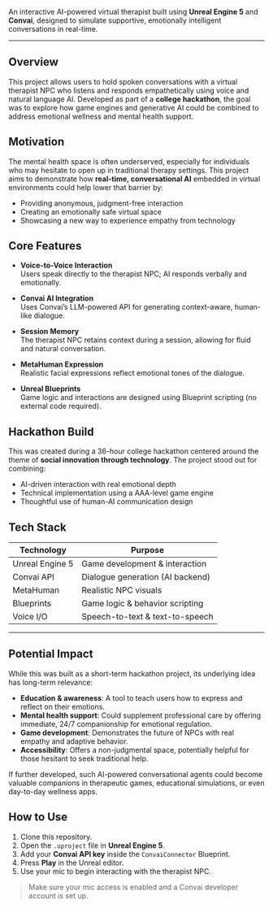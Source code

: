 An interactive AI-powered virtual therapist built using **Unreal Engine 5** and **Convai**, designed to simulate supportive, emotionally intelligent conversations in real-time.

---

## Overview

This project allows users to hold spoken conversations with a virtual therapist NPC who listens and responds empathetically using voice and natural language AI. Developed as part of a **college hackathon**, the goal was to explore how game engines and generative AI could be combined to address emotional wellness and mental health support.

## Motivation

The mental health space is often underserved, especially for individuals who may hesitate to open up in traditional therapy settings. This project aims to demonstrate how **real-time, conversational AI** embedded in virtual environments could help lower that barrier by:

- Providing anonymous, judgment-free interaction
- Creating an emotionally safe virtual space
- Showcasing a new way to experience empathy from technology
  
## Core Features

- **Voice-to-Voice Interaction**  
  Users speak directly to the therapist NPC; AI responds verbally and emotionally.

- **Convai AI Integration**  
  Uses Convai’s LLM-powered API for generating context-aware, human-like dialogue.

- **Session Memory**  
  The therapist NPC retains context during a session, allowing for fluid and natural conversation.

- **MetaHuman Expression**  
  Realistic facial expressions reflect emotional tones of the dialogue.

- **Unreal Blueprints**  
  Game logic and interactions are designed using Blueprint scripting (no external code required).
  

## Hackathon Build

This was created during a 36-hour college hackathon centered around the theme of **social innovation through technology**. The project stood out for combining:

- AI-driven interaction with real emotional depth
- Technical implementation using a AAA-level game engine
- Thoughtful use of human-AI communication design

## Tech Stack

| Technology       | Purpose                          |
|------------------|----------------------------------|
| Unreal Engine 5  | Game development & interaction   |
| Convai API       | Dialogue generation (AI backend) |
| MetaHuman        | Realistic NPC visuals            |
| Blueprints       | Game logic & behavior scripting  |
| Voice I/O        | Speech-to-text & text-to-speech  |

---

## Potential Impact

While this was built as a short-term hackathon project, its underlying idea has long-term relevance:

- **Education & awareness**: A tool to teach users how to express and reflect on their emotions.
- **Mental health support**: Could supplement professional care by offering immediate, 24/7 companionship for emotional regulation.
- **Game development**: Demonstrates the future of NPCs with real empathy and adaptive behavior.
- **Accessibility**: Offers a non-judgmental space, potentially helpful for those hesitant to seek traditional help.

If further developed, such AI-powered conversational agents could become valuable companions in therapeutic games, educational simulations, or even day-to-day wellness apps.


## How to Use

1. Clone this repository.
2. Open the `.uproject` file in **Unreal Engine 5**.
3. Add your **Convai API key** inside the `ConvaiConnector` Blueprint.
4. Press **Play** in the Unreal editor.
5. Use your mic to begin interacting with the therapist NPC.

> Make sure your mic access is enabled and a Convai developer account is set up.

